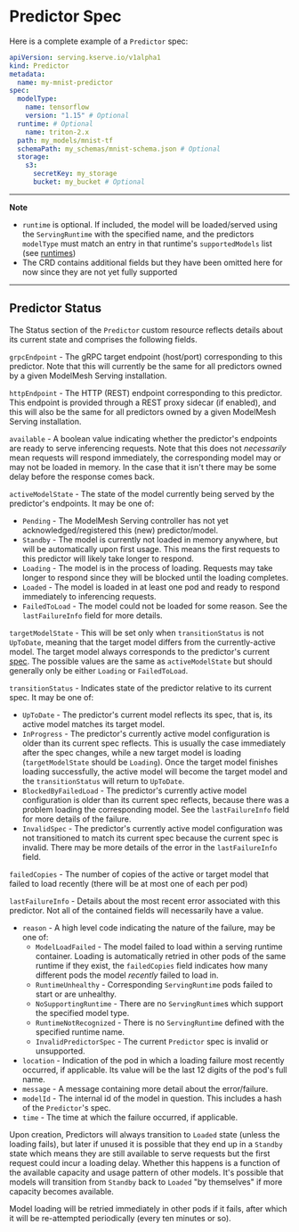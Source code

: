 # Predictor Spec

Here is a complete example of a `Predictor` spec:

```yaml
apiVersion: serving.kserve.io/v1alpha1
kind: Predictor
metadata:
  name: my-mnist-predictor
spec:
  modelType:
    name: tensorflow
    version: "1.15" # Optional
  runtime: # Optional
    name: triton-2.x
  path: my_models/mnist-tf
  schemaPath: my_schemas/mnist-schema.json # Optional
  storage:
    s3:
      secretKey: my_storage
      bucket: my_bucket # Optional
```

---

**Note**

- `runtime` is optional. If included, the model will be loaded/served using the `ServingRuntime` with the specified name, and the predictors `modelType` must match an entry in that runtime's `supportedModels` list (see [runtimes](../runtimes/))
- The CRD contains additional fields but they have been omitted here for now since they are not yet fully supported

---

## Predictor Status

The Status section of the `Predictor` custom resource reflects details about its current state and comprises the following fields.

`grpcEndpoint` - The gRPC target endpoint (host/port) corresponding to this predictor. Note that this will currently be the same for all predictors owned by a given ModelMesh Serving installation.

`httpEndpoint` - The HTTP (REST) endpoint corresponding to this predictor. This endpoint is provided through a REST proxy sidecar (if enabled), and this will also be the same for all predictors owned by a given ModelMesh Serving installation.

`available` - A boolean value indicating whether the predictor's endpoints are ready to serve inferencing requests. Note that this does not _necessarily_ mean requests will respond immediately, the corresponding model may or may not be loaded in memory. In the case that it isn't there may be some delay before the response comes back.

`activeModelState` - The state of the model currently being served by the predictor's endpoints. It may be one of:

- `Pending` - The ModelMesh Serving controller has not yet acknowledged/registered this (new) predictor/model.
- `Standby` - The model is currently not loaded in memory anywhere, but will be automatically upon first usage. This means the first requests to this predictor will likely take longer to respond.
- `Loading` - The model is in the process of loading. Requests may take longer to respond since they will be blocked until the loading completes.
- `Loaded` - The model is loaded in at least one pod and ready to respond immediately to inferencing requests.
- `FailedToLoad` - The model could not be loaded for some reason. See the `lastFailureInfo` field for more details.

`targetModelState` - This will be set only when `transitionStatus` is not `UpToDate`, meaning that the target model differs from the currently-active model. The target model always corresponds to the predictor's current [spec](#predictor-spec). The possible values are the same as `activeModelState` but should generally only be either `Loading` or `FailedToLoad`.

`transitionStatus` - Indicates state of the predictor relative to its current spec. It may be one of:

- `UpToDate` - The predictor's current model reflects its spec, that is, its active model matches its target model.
- `InProgress` - The predictor's currently active model configuration is older than its current spec reflects. This is usually the case immediately after the spec changes, while a new target model is loading (`targetModelState` should be `Loading`). Once the target model finishes loading successfully, the active model will become the target model and the `transitionStatus` will return to `UpToDate`.
- `BlockedByFailedLoad` - The predictor's currently active model configuration is older than its current spec reflects, because there was a problem loading the corresponding model. See the `lastFailureInfo` field for more details of the failure.
- `InvalidSpec` - The predictor's currently active model configuration was not transitioned to match its current spec because the current spec is invalid. There may be more details of the error in the `lastFailureInfo` field.

`failedCopies` - The number of copies of the active or target model that failed to load recently (there will be at most one of each per pod)

`lastFailureInfo` - Details about the most recent error associated with this predictor. Not all of the contained fields will necessarily have a value.

- `reason` - A high level code indicating the nature of the failure, may be one of:
  - `ModelLoadFailed` - The model failed to load within a serving runtime container. Loading is automatically retried in other pods of the same runtime if they exist, the `failedCopies` field indicates how many different pods the model _recently_ failed to load in.
  - `RuntimeUnhealthy` - Corresponding `ServingRuntime` pods failed to start or are unhealthy.
  - `NoSupportingRuntime` - There are no `ServingRuntime`s which support the specified model type.
  - `RuntimeNotRecognized` - There is no `ServingRuntime` defined with the specified runtime name.
  - `InvalidPredictorSpec` - The current `Predictor` spec is invalid or unsupported.
- `location` - Indication of the pod in which a loading failure most recently occurred, if applicable. Its value will be the last 12 digits of the pod's full name.
- `message` - A message containing more detail about the error/failure.
- `modelId` - The internal id of the model in question. This includes a hash of the `Predictor`'s spec.
- `time` - The time at which the failure occurred, if applicable.

Upon creation, Predictors will always transition to `Loaded` state (unless the loading fails), but later if unused it is possible that they end up in a `Standby` state which means they are still available to serve requests but the first request could incur a loading delay. Whether this happens is a function of the available capacity and usage pattern of other models. It's possible that models will transition from `Standby` back to `Loaded` "by themselves" if more capacity becomes available.

Model loading will be retried immediately in other pods if it fails, after which it will be re-attempted periodically (every ten minutes or so).
